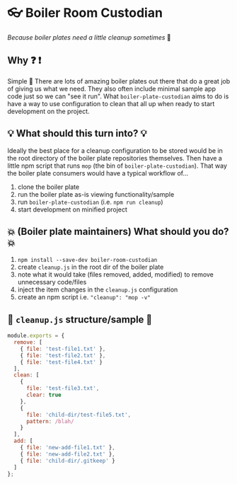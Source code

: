# :eyeglasses: Boiler Room Custodian

*Because boiler plates need a little cleanup sometimes* :honeybee:

## Why :question: :exclamation:

Simple :full_moon_with_face: There are lots of amazing boiler plates out there that do a great job of giving us what we need.  They also often include minimal sample app code just so we can "see it run".  What `boiler-plate-custodian` aims to do is have a way to use configuration to clean that all up when ready to start development on the project.

## :bulb: What should this turn into? :bulb:

Ideally the best place for a cleanup configuration to be stored would be in the root directory of the boiler plate repositories themselves.  Then have a little npm script that runs `mop` (the bin of `boiler-plate-custodian`).  That way the boiler plate consumers would have a typical workflow of...

 1. clone the boiler plate
 2. run the boiler plate as-is viewing functionality/sample
 3. run `boiler-plate-custodian` (i.e. `npm run cleanup`)
 4. start development on minified project

## :boom: (Boiler plate maintainers) What should you do? :boom:

 1. `npm install --save-dev boiler-room-custodian`
 2. create `cleanup.js` in the root dir of the boiler plate
 3. note what it would take (files removed, added, modified) to remove unnecessary code/files
 4. inject the item changes in the `cleanup.js` configuration
 5. create an npm script i.e. `"cleanup": "mop -v"`

## :page_facing_up: `cleanup.js` structure/sample :page_facing_up:

```javascript
module.exports = {
  remove: [
    { file: 'test-file1.txt' },
    { file: 'test-file2.txt' },
    { file: 'test-file4.txt' }
  ],
  clean: [
    {
      file: 'test-file3.txt',
      clear: true
    },
    {
      file: 'child-dir/test-file5.txt',
      pattern: /blah/
    }
  ],
  add: [
    { file: 'new-add-file1.txt' },
    { file: 'new-add-file2.txt' },
    { file: 'child-dir/.gitkeep' }
  ]
};
```
